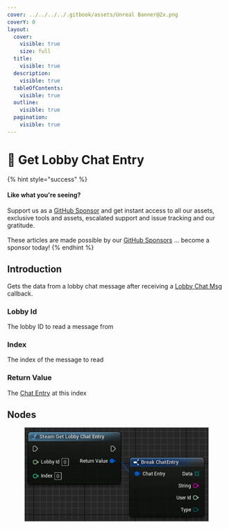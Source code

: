 ```yaml
---
cover: ../../../../.gitbook/assets/Unreal Banner@2x.png
coverY: 0
layout:
  cover:
    visible: true
    size: full
  title:
    visible: true
  description:
    visible: true
  tableOfContents:
    visible: true
  outline:
    visible: true
  pagination:
    visible: true
---
```


# 🔵 Get Lobby Chat Entry

{% hint style="success" %}
#### Like what you're seeing?

Support us as a [GitHub Sponsor](../../../../become-a-sponsor/) and get instant access to all our assets, exclusive tools and assets, escalated support and issue tracking and our gratitude.\
\
These articles are made possible by our [GitHub Sponsors](../../../../become-a-sponsor/) ... become a sponsor today!
{% endhint %}

## Introduction

Gets the data from a lobby chat message after receiving a [Lobby Chat Msg](../events/lobby-chat-msg.md) callback.

### Lobby Id

The lobby ID to read a message from

### Index

The index of the message to read

### Return Value

The [Chat Entry](../types/chat-entry.md) at this index

## Nodes

<figure><img src="../../../../.gitbook/assets/image (145).png" alt=""><figcaption></figcaption></figure>
